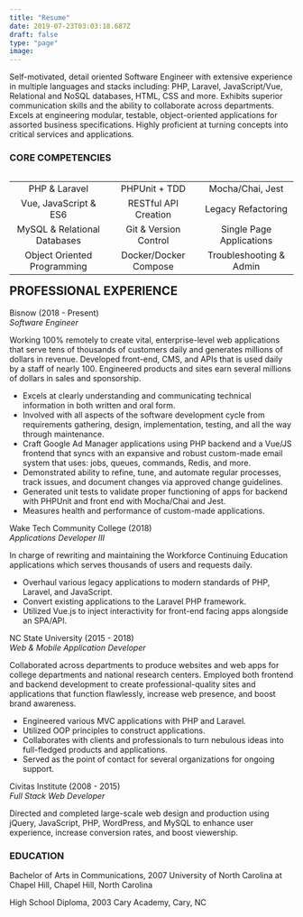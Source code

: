 ```yaml
---
title: "Resume"
date: 2019-07-23T03:03:18.687Z
draft: false
type: "page"
image: 
---
```


Self-motivated, detail oriented Software Engineer with extensive experience in multiple languages and stacks including: PHP, Laravel, JavaScript/Vue, Relational and NoSQL databases, HTML, CSS and more. Exhibits superior communication skills and the ability to collaborate across departments. Excels at engineering modular, testable, object-oriented applications for assorted business specifications. Highly proficient at turning concepts into critical services and applications.


### CORE COMPETENCIES

<table align="left">
    <tr>
        <td align="center">PHP & Laravel</td>
        <td align="center">PHPUnit + TDD</td>
        <td align="center">Mocha/Chai, Jest </td>
    </tr>
    <tr>
        <td align="center">Vue, JavaScript & ES6</td>
        <td align="center">RESTful API Creation</td>
        <td align="center">Legacy Refactoring</td>
    </tr>
    <tr>
        <td align="center">MySQL & Relational Databases</td>
        <td align="center">Git & Version Control</td>
        <td align="center">Single Page Applications</td>
    </tr>
    <tr>
        <td align="center">Object Oriented Programming</td>
        <td align="center">Docker/Docker Compose</td>
        <td align="center">Troubleshooting & Admin </td>
    </tr>
</table>


## PROFESSIONAL EXPERIENCE

Bisnow (2018 - Present)<br />*Software Engineer*

Working 100% remotely to create vital, enterprise-level web applications that serve tens of thousands of customers daily
and generates millions of dollars in revenue. Developed front-end, CMS, and APIs that is used daily by a staff of nearly 100. Engineered products and sites earn several millions of dollars in sales and sponsorship.

- Excels at clearly understanding and communicating technical information in both written and oral form.
- Involved with all aspects of the software development cycle from requirements gathering, design, implementation, testing, and all the way through maintenance.
- Craft Google Ad Manager applications using PHP backend and a Vue/JS frontend that syncs with an expansive and robust custom-made email system that uses: jobs, queues, commands, Redis, and more.
- Demonstrated ability to refine, tune, and automate regular processes, track issues, and document changes via approved change guidelines.
- Generated unit tests to validate proper functioning of apps for backend with PHPUnit and front end with Mocha/Chai and Jest.
- Measures health and performance of custom-made applications.

Wake Tech Community College (2018)<br />*Applications Developer III* 

In charge of rewriting and maintaining the Workforce Continuing Education applications which serves thousands of users and requests daily.

- Overhaul various legacy applications to modern standards of PHP, Laravel, and JavaScript.
- Convert existing applications to the Laravel PHP framework.
- Utilized Vue.js to inject interactivity for front-end facing apps alongside an SPA/API.


NC State University (2015 - 2018)<br />*Web & Mobile Application Developer*

Collaborated across departments to produce websites and web apps for college departments and national research centers. Employed both frontend and backend development to create professional-quality sites and applications that function flawlessly, increase web presence, and boost brand awareness.

- Engineered various MVC applications with PHP and Laravel.
- Utilized OOP principles to construct applications.
- Collaborates with clients and professionals to turn nebulous ideas into full-fledged products and
applications.
- Served as the point of contact for several organizations for ongoing support.

Civitas Institute (2008 - 2015)<br />*Full Stack Web Developer*

Directed and completed large-scale web design and production using jQuery, JavaScript, PHP, WordPress, and MySQL to enhance user experience, increase conversion rates, and boost viewership.

### EDUCATION

Bachelor of Arts in Communications​, 2007
University of North Carolina at Chapel Hill, Chapel Hill, North Carolina

High School Diploma​,​ 2003 Cary Academy, Cary, NC
